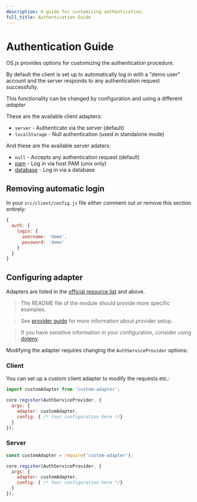 ```yaml
---
description: A guide for customizing authentication.
full_title: Authentication Guide
---
```


# Authentication Guide

OS.js provides options for customizing the authentication procedure.

By default the client is set up to automatically log in with a "demo user" account and the server responds to any authentication request successfully.

This functionality can be changed by configuration and using a different *adapter*

These are the available client adapters:

* `server` - Authenticate via the server (default)
* `localStorage` - Null authentication (used in standalone mode)

And these are the available server adaters:

* `null` - Accepts any authentication request (default)
* [pam](https://github.com/os-js/osjs-pam-auth) - Log in via host PAM (unix only)
* [database](https://github.com/os-js/osjs-database-auth) - Log in via a database

## Removing automatic login

In your `src/client/config.js` file either comment out or remove this section entirely:

```javascript
{
  auth: {
    login: {
      username: 'demo',
      password: 'demo'
    }
  }
}
```

## Configuring adapter

Adapters are listed in the [official resource list](/resource/official/README.md) and above.

> The README file of the module should provide more specific examples.

> See [provider guide](../provider/README.md) for more information about provider setup.

> If you have sensitive information in your configuration, consider using [dotenv](https://github.com/motdotla/dotenv).

Modifying the adapter requires changing the `AuthServiceProvider` options:

### Client

You can set up a custom client adapter to modify the requests etc.:

```javascript
import customAdapter from 'custom-adapter';

core.register(AuthServiceProvider, {
  args: {
    adapter: customAdapter,
    config: { /* Your configuration here */}
  }
});
```

### Server

```javascript
const customAdapter = require('custom-adapter');

core.register(AuthServiceProvider, {
  args: {
    adapter: customAdapter,
    config: { /* Your configuration here */}
  }
});
```
